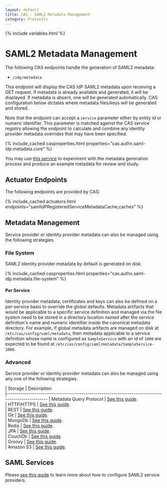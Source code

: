 ```yaml
---
layout: default
title: CAS - SAML2 Metadata Management
category: Protocols
---
```


{% include variables.html %}

# SAML2 Metadata Management

The following CAS endpoints handle the generation of SAML2 metadata:

- `/idp/metadata`

This endpoint will display the CAS IdP SAML2 metadata upon receiving a GET request. If metadata is already available and generated,
it will be displayed. If metadata is absent, one will be generated automatically.
CAS configuration below dictates where metadata files/keys will be generated and stored.

Note that the endpoint can accept a `service` parameter either by entity id or numeric identifier. This parameter
is matched against the CAS service registry allowing the endpoint to calculate and combine any identity provider
metadata overrides that may have been specified.

{% include_cached casproperties.html properties="cas.authn.saml-idp.metadata.core" %}

You may use [this service](https://www.samltool.com/idp_metadata.php) to experiment with the metadata generation process
and produce an example metadata for review and study.

## Actuator Endpoints
        
The following endpoints are provided by CAS:

{% include_cached actuators.html endpoints="samlIdPRegisteredServiceMetadataCache,caches" %}

## Metadata Management

Service provider or identity provider metadata can also be managed using the following strategies.

### File System

SAML2 identity provider metadata by default is generated on disk. 

{% include_cached casproperties.html properties="cas.authn.saml-idp.metadata.file-system" %}

#### Per Service

Identity provider metadata, certificates and keys can also be defined on a per-service basis to override the global defaults.
Metadata artifacts that would be applicable to a specific service definition and managed via the file system need to be stored
in a directory location named after the service definition's name and numeric identifier inside the canonical metadata directory. For example,
if global metadata artifacts are managed on disk at `/etc/cas/config/saml/metadata`, then metadata applicable to a service definition
whose name is configured as `SampleService` with an id of `1000` are 
expected to be found at `/etc/cas/config/saml/metadata/SampleService-1000`.

### Advanced
            
Service provider or identity provider metadata can also be managed using any one of the following strategies. 

| Storage          | Description                                         
|--------------------------------------------------------------------------------------------------
| Metadata Query Protocol           | [See this guide](Configuring-SAML2-DynamicMetadata-MDQ.html).  
| HTTP/HTTPS                        | [See this guide](Configuring-SAML2-DynamicMetadata-HTTP.html).  
| REST                              | [See this guide](Configuring-SAML2-DynamicMetadata-REST.html).  
| Git                               | [See this guide](Configuring-SAML2-DynamicMetadata-Git.html).  
| MongoDb                           | [See this guide](Configuring-SAML2-DynamicMetadata-MongoDb.html).  
| Redis                             | [See this guide](Configuring-SAML2-DynamicMetadata-Redis.html).  
| JPA                               | [See this guide](Configuring-SAML2-DynamicMetadata-JPA.html).  
| CouchDb                           | [See this guide](Configuring-SAML2-DynamicMetadata-CouchDb.html).  
| Groovy                            | [See this guide](Configuring-SAML2-DynamicMetadata-Groovy.html).  
| Amazon S3                         | [See this guide](Configuring-SAML2-DynamicMetadata-AmazonS3.html).

## SAML Services

Please [see this guide](../services/SAML2-Service-Management.html) to learn more
about how to configure SAML2 service providers.
